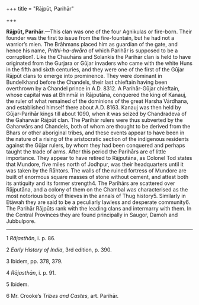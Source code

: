 +++
title = "Rājpūt, Parihār"

+++

**Rājpūt, Parihār**.—This clan was one of the four Agnikulas or fire-born. Their founder was the first to issue from the fire-fountain, but he had not a warrior’s mien. The Brāhmans placed him as guardian of the gate, and hence his name, *Prithi-ha-dwāra* of which Parihār is supposed to be a corruption1. Like the Chauhāns and Solankis the Parihār clan is held to have originated from the Gurjara or Gūjar invaders who came with the white Huns in the fifth and sixth centuries, and they were one of the first of the Gūjar Rājpūt clans to emerge into prominence. They were dominant in Bundelkhand before the Chandels, their last chieftain having been overthrown by a Chandel prince in A.D. 8312. A Parihār-Gūjar chieftain, whose capital was at Bhinmāl in Rājputāna, conquered the king of Kanauj, the ruler of what remained of the dominions of the great Harsha Vārdhana, and established himself there about A.D. 8163. Kanauj was then held by Gūjar-Parihār kings till about 1090, when it was seized by Chandradeva of the Gaharwār Rājpūt clan. The Parihār rulers were thus subverted by the Gaharwārs and Chandels, both of whom are thought to be derived from the Bhars or other aboriginal tribes, and these events appear to have been in the nature of a rising of the aristocratic section of the indigenous residents against the Gūjar rulers, by whom they had been conquered and perhaps taught the trade of arms. After this period the Parihārs are of little importance. They appear to have retired to Rājputāna, as Colonel Tod states that Mundore, five miles north of Jodhpur, was their headquarters until it was taken by the Rāhtors. The walls of the ruined fortress of Mundore are built of enormous square masses of stone without cement, and attest both its antiquity and its former strength4. The Parihārs are scattered over Rājputāna, and a colony of them on the Chambal was characterised as the most notorious body of thieves in the annals of Thug history5. Similarly in Etāwah they are said to be a peculiarly lawless and desperate community6. The Parihār Rājpūts rank with the leading clans and intermarry with them. In the Central Provinces they are found principally in Saugor, Damoh and Jubbulpore. 


* * *

1 *Rājasthān*, i. p. 86. 

2 *Early History of India*, 3rd edition, p. 390. 

3 Ibidem, pp. 378, 379. 

4 *Rājasthān*, i. p. 91. 

5 Ibidem. 

6 Mr. Crooke’s *Tribes and Castes*, art. Parihār. 



